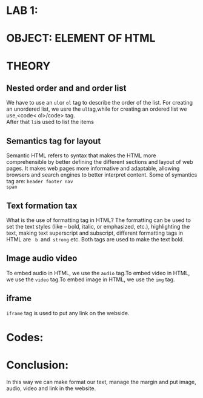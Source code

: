 # LAB 1:
# OBJECT: ELEMENT OF HTML
# THEORY
## Nested order and and order list
We have to use an <code>ul</code>or <code>ol</code> tag to describe the order of the list. For creating an unordered list, we usre the <code>ul</code>tag,while for creating an ordered list
we use,<code< ol>/code> tag.<br>
After that <code>li</code>is used to list the items

## Semantics tag for layout
Semantic HTML refers to syntax that makes the HTML more comprehensible by better defining the 
different sections and layout of web pages. It makes web pages more informative and adaptable, 
allowing browsers and search engines to better interpret content.
Some of symantics tag are:
<code>header </code><code>footer </code><code>nav </code><code>span </code>

## Text formation tax
What is the use of formatting tag in HTML?
The formatting can be used to set the text styles (like – bold, italic, or emphasized, etc.),
highlighting the text, making text superscript and subscript,
different formatting tags in HTML are <code> b </code>and<code> strong</code>  etc.
Both tags are used to make the text bold.

## Image audio video
To embed audio in HTML, we use the <code>audio</code> tag.To embed video in HTML, we use the <code>video</code>
tag.To embed image in HTML, we use the <code>img</code> tag. 

## iframe
<code>iframe</code> tag is used to put any link on the webside.
# Codes:

# Conclusion:
In this way we can make format our text, manage the margin and put image, audio, video and link in the website.

